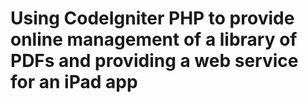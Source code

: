 Using CodeIgniter PHP to provide online management of a library of PDFs and providing a web service for an iPad app 
==========================================